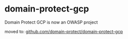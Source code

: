 # domain-protect-gcp

Domain Protect GCP is now an OWASP project

moved to: [github.com/domain-protect/domain-protect-gcp](https://github.com/domain-protect/domain-protect-gcp) 